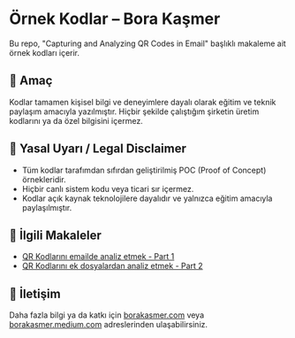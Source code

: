 # Örnek Kodlar – Bora Kaşmer

Bu repo, "Capturing and Analyzing QR Codes in Email" başlıklı makaleme ait örnek kodları içerir.

## 📌 Amaç
Kodlar tamamen kişisel bilgi ve deneyimlere dayalı olarak eğitim ve teknik paylaşım amacıyla yazılmıştır. Hiçbir şekilde çalıştığım şirketin üretim kodlarını ya da özel bilgisini içermez.

## 🛑 Yasal Uyarı / Legal Disclaimer

- Tüm kodlar tarafımdan sıfırdan geliştirilmiş POC (Proof of Concept) örnekleridir.
- Hiçbir canlı sistem kodu veya ticari sır içermez.
- Kodlar açık kaynak teknolojilere dayalıdır ve yalnızca eğitim amacıyla paylaşılmıştır.

## 📄 İlgili Makaleler

- [QR Kodlarını emailde analiz etmek - Part 1](https://borakasmer.medium.com/capturing-and-analyzing-qrcodes-in-an-email-part-1-1a96ff608bbd)
- [QR Kodlarını ek dosyalardan analiz etmek - Part 2](https://borakasmer.medium.com/capturing-and-analyzing-qr-codes-from-image-pdf-and-word-email-attachments-part-2-ad3c593be296)

## 📧 İletişim

Daha fazla bilgi ya da katkı için [borakasmer.com](https://www.borakasmer.com) veya [borakasmer.medium.com](https://borakasmer.medium.com) adreslerinden ulaşabilirsiniz.
